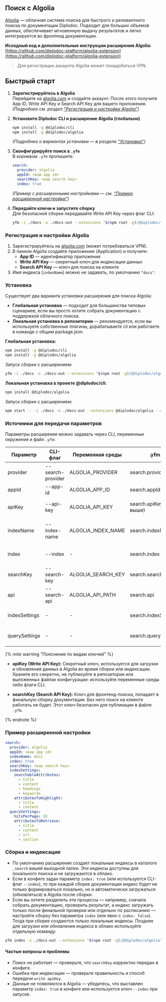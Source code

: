 ## Поиск с Algolia

[Algolia](https://www.algolia.com/) — облачная система поиска для быстрого и релевантного поиска по документации Diplodoc. Подходит для больших объемов данных, обеспечивает мгновенную выдачу результатов и легко интегрируется во фронтенд документации.

**Исходный код и дополнительные инструкции расширения Algolia:**
[https://github.com/diplodoc-platform/algolia-extension](https://github.com/diplodoc-platform/algolia-extension)

> Для регистрации аккаунта Algolia может понадобиться VPN.

## Быстрый старт

1. **Зарегистрируйтесь в Algolia**  
   Перейдите на [algolia.com](https://www.algolia.com/) и создайте аккаунт. После этого получите App ID, Write API Key и Search API Key для вашего приложения.  
   _(Подробнее см. раздел [“Регистрация и настройки Algolia”](#registraciya-i-nastrojki-algolia))_

2. **Установите Diplodoc CLI и расширение Algolia (глобально)**  
   ```bash
   npm install -g @diplodoc/cli
   npm install -g @diplodoc/algolia
   ```
   _(Подробнее о вариантах установки — в разделе [“Установка”](#ustanovka))_

3. **Сконфигурируйте поиск в `.yfm`**  
   В корневом `.yfm` пропишите:
   ```yaml
   search:
     provider: algolia
     appId: <ваш app id>
     searchKey: <ваш search key>
     index: true
   ```
   _(Пример с расширенными настройками — см. [“Пример расширенной настройки”](#primer-rasshirennoj-nastrojki))_

4. **Передайте ключи и запустите сборку**  
   Для безопасной сборки передавайте Write API Key через флаг CLI:
   ```bash
   yfm -i ./docs -o ./docs-out --extensions "$(npm root -g)/@diplodoc/algolia" --api-key "your-write-key"
   ```

### Регистрация и настройки Algolia

1. Зарегистрируйтесь на [algolia.com](https://www.algolia.com/) (может потребоваться VPN).
2. В панели Algolia создайте приложение (Application) и получите:
   - **App ID** ― идентификатор приложения
   - **Write API Key** ― секретный ключ для индексации данных
   - **Search API Key** ― ключ для поиска на клиенте
3. Имя индекса (`indexName`) можно не задавать, по умолчанию `"docs"`.

### Установка

Существует два варианта установки расширения для поиска Algolia:

- **Глобальная установка** — подходит для большинства типовых сценариев, если вы просто хотите собрать документацию с поддержкой облачного поиска.
- **Локальная установка в репозитории** — рекомендуется, если вы используете собственные плагины, дорабатываете cli или работаете в команде с общим package.json.

**Глобальная установка:**
```bash
npm install -g @diplodoc/cli
npm install -g @diplodoc/algolia
```
Запуск сборки с расширением:
```bash
yfm -i ./docs -o ./docs-out --extensions "$(npm root -g)/@diplodoc/algolia" --api-key "your-write-key"
```

**Локальная установка в проекте @diplodoc/cli:**
```bash
npm install @diplodoc/algolia
```
Запуск сборки с расширением:
```bash
npm start -- -i ./docs -o ./docs-out --extensions @diplodoc/algolia --api-key "your-write-key"
```

### Источники для передачи параметров

Параметры расширения можно задавать через CLI, переменные окружения и файл `.yfm`:

| Параметр      | CLI-флаг            | Переменная среды       | .yfm                       | Назначение                               |
|---------------|---------------------|------------------------|----------------------------|------------------------------------------|
| provider      | --search-provider   | ALGOLIA_PROVIDER       | search.provider            | Провайдер поиска (`algolia`)             |
| appId         | --app-id            | ALGOLIA_APP_ID         | search.appId               | Algolia App ID                           |
| apiKey        | --api-key           | ALGOLIA_API_KEY        | search.apiKey (см. выше)   | Секретный ключ для индексации            |
| indexName     | --index-name        | ALGOLIA_INDEX_NAME     | search.indexName           | Имя индекса (по умолчанию "docs")        |
| index         | --index             | -                      | search.index               | Загружать ли индекс в Algolia            |
| searchKey     | --search-key        | ALGOLIA_SEARCH_KEY     | search.searchKey           | Ключ для поиска на клиенте               |
| api           | --search-api        | ALGOLIA_API_PATH       | search.api                 | Путь к JS-API поиска                     |
| indexSettings | -                   | -                      | search.indexSettings       | Настройки индекса Algolia                |
| querySettings | -                   | -                      | search.querySettings       | Настройки поисковых запросов              |


{% note warning "Пояснение по видам ключей" %}

- **apiKey (Write API Key):**
  Секретный ключ, используется для загрузки и обновления данных в Algolia во время сборки или индексации. Храните его секретно, не публикуйте в репозитории или выложенных файлах конфигурации: используйте переменные среды либо флаги CLI.

- **searchKey (Search API Key):**
  Ключ для фронтенд-поиска, попадает в финальную сборку документации. Без него поиск на клиенте работать не будет. Этот ключ безопасен для публикации в файле `.yfm`.

{% endnote %}

### Пример расширенной настройки

```yaml
search:
  provider: algolia
  appId: <ваш app id>
  indexName: docs
  index: true
  searchKey: <ваш search key>
  indexSettings:
    searchableAttributes:
      - title
      - content
      - headings
      - keywords
    attributesToHighlight:
      - title
      - content
  querySettings:
    hitsPerPage: 10
    attributesToRetrieve:
      - title
      - content
      - url
      - section
```

### Сборка и индексация

- По умолчанию расширение создает локальные индексы в каталоге `_search` вашей выходной папки. Эти индексы доступны для локального поиска и не загружаются в облако.
- Если в конфиге задан параметр `index: true` (или используется CLI-флаг `--index`), то при каждой сборке документации индекс будет не только формироваться локально, но и автоматически загружаться (обновляться) в Algolia после сборки.
- Если вы хотите разделить эти процессы — например, сначала собрать документацию, проверить результат, а индекс загружать только после финальной проверки или отдельно по расписанию — настройте сборку без параметра `index` (или явно с `index: false`). Тогда при сборке создаются только локальные индексы. Позднее для загрузки или обновления индекса в облако используйте отдельную команду:

```bash
yfm index -i ./docs-out --extensions "$(npm root -g)/@diplodoc/algolia" --api-key "your-write-key"
```

#### Частые вопросы и проблемы

- Поиск не работает — проверьте, что `searchKey` корректно передан в конфиге.
- Ошибка при индексации — проверьте правильность и способ передачи `write apiKey`.
- Данные не появляются в Algolia — убедитесь, что выставлен параметр `index: true` в конфиге или используется ключ `--index` при запуске.
